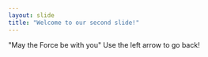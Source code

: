 ```yaml
---
layout: slide
title: "Welcome to our second slide!"
---
```

"May the Force be with you"
Use the left arrow to go back!
